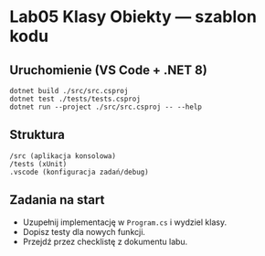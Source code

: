 # Lab05 Klasy Obiekty — szablon kodu

## Uruchomienie (VS Code + .NET 8)
```pwsh
dotnet build ./src/src.csproj
dotnet test ./tests/tests.csproj
dotnet run --project ./src/src.csproj -- --help
```

## Struktura
```
/src (aplikacja konsolowa)
/tests (xUnit)
.vscode (konfiguracja zadań/debug)
```

## Zadania na start
- Uzupełnij implementację w `Program.cs` i wydziel klasy.
- Dopisz testy dla nowych funkcji.
- Przejdź przez checklistę z dokumentu labu.
